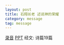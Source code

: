 ```yaml
---
layout: post
title: 石翔长老 述说神的荣耀 
category: message
tag: message
---
```


[录音](http://media.wcec-home.org/audio/message/20150111_Shih.mp3) [PPT]() 经文: 诗篇19篇

